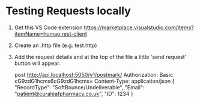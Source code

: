 # Testing Requests locally

1. Get this VS Code extension https://marketplace.visualstudio.com/items?itemName=humao.rest-client

2. Create an .http file (e.g. test.http)

3. Add the request details and at the top of the file a little 'send request' button will appear.

    post http://api.localhost:5050/v1/postmark/
    Authorization: Basic cG9zdG1hcms6cG9zdG1hcms=
    Content-Type: application/json
    {
      "RecordType": "SoftBounce/Undeliverable",
      "Email": "patient@curaleafpharmacy.co.uk",
      "ID": 1234
    }

